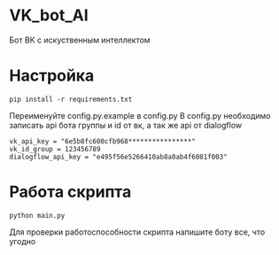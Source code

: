 # VK_bot_AI
Бот ВК с искуственным интеллектом

# Настройка

    pip install -r requirements.txt

Переименуйте config.py.example в config.py
В config.py необходимо записать api бота группы и id от вк, а так же api от dialogflow

    vk_api_key = "6e5b8fc600cfb968****************"
    vk_id_group = 123456789
    dialogflow_api_key = "e495f56e5266410ab8a0ab4f6081f003"

# Работа скрипта

    python main.py

Для проверки работоспособности скрипта напишите боту все, что угодно

